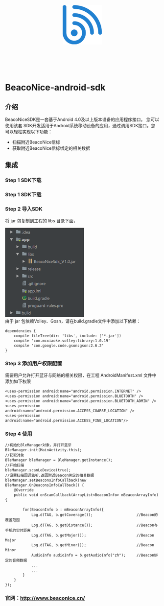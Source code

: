 </br>
</br>
</br>
</br>
<p align="center">
  <img src="https://github.com/LZAndroid/BeacoNice-android-sdk/blob/master/image/beaconice.png">
</p>
</br>
</br>
</br>
</br>


# BeacoNice-android-sdk

## 介绍
BeacoNiceSDK是一套基于Android 4.0及以上版本设备的应用程序接口。 您可以使用该套 SDK开发适用于Android系统移动设备的应用，通过调用SDK接口，您可以轻松实现以下功能：  
* 扫描附近BeacoNice信标  
* 获取附近BeacoNice信标绑定的相关数据  


## 集成
### Step 1 SDK下载  

### Step 1 SDK下载  

### Step 2 导入SDK  

将 jar 包复制到工程的 libs 目录下面，  

![导入](https://github.com/LZAndroid/BeacoNice-android-sdk/blob/master/image/screenshort.png)  
由于 jar 包依赖Volley、Gosn，请在build.gradle文件中添加以下依赖：

    dependencies {
        compile fileTree(dir: 'libs', include: ['*.jar'])
        compile 'com.mcxiaoke.volley:library:1.0.19'
        compile 'com.google.code.gson:gson:2.6.2'
    }

### Step 3 添加用户权限配置    

需要用户允许打开蓝牙与网络的相关权限，在工程 AndroidManifest.xml 文件中添加如下权限

    <uses-permission android:name="android.permission.INTERNET" />
    <uses-permission android:name="android.permission.BLUETOOTH" />
    <uses-permission android:name="android.permission.BLUETOOTH_ADMIN" />
    <uses-permission android:name="android.permission.ACCESS_COARSE_LOCATION" />
    <uses-permission android:name="android.permission.ACCESS_FINE_LOCATION"/>

### Step 4 使用  

    //初始化BleManager对象，并打开蓝牙
    BleManager.init(MainActivity.this);
    //获取对象
    BleManager bleManager = BleManager.getInstance();
    //开始扫描
    bleManager.scanLeDevice(true);
    //设置扫描回调监听,返回附近Beacon绑定的相关数据
    bleManager.setBeaconsInfoCallback(new BleManager.OnBeaconsInfoCallback() {
        @Override
        public void onScanCallback(ArrayList<BeaconInfo> mBeaconArrayInfo) {

            for(BeaconInfo b : mBeaconArrayInfo){
                Log.d(TAG, b.getCoverage());                    //Beacon的覆盖范围   
                Log.d(TAG, b.getDistance());                    //Beacon与手机的实时距离
                Log.d(TAG, b.getMajor());                       //Beacon Major
                Log.d(TAG, b.getMinor());                       //Beacon Minor
                AudioInfo audioInfo = b.getAudioInfo("zh");     //Beacon绑定的音频数据
                ...
                ...
            }
        }
    });


### 官网：<http://www.beaconice.cn/>
